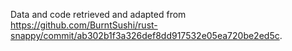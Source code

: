 Data and code retrieved and adapted from https://github.com/BurntSushi/rust-snappy/commit/ab302b1f3a326def8dd917532e05ea720be2ed5c.
